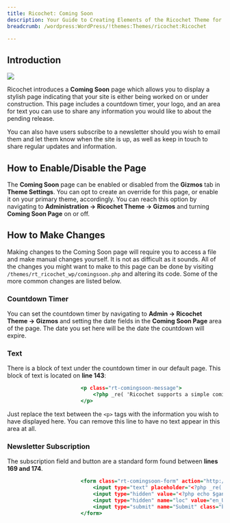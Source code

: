 ```yaml
---
title: Ricochet: Coming Soon
description: Your Guide to Creating Elements of the Ricochet Theme for WordPress
breadcrumb: /wordpress:WordPress/!themes:Themes/ricochet:Ricochet

---
```


Introduction
-----

![][comingsoon]

Ricochet introduces a **Coming Soon** page which allows you to display a stylish page indicating that your site is either being worked on or under construction. This page includes a countdown timer, your logo, and an area for text you can use to share any information you would like to about the pending release.

You can also have users subscribe to a newsletter should you wish to email them and let them know when the site is up, as well as keep in touch to share regular updates and information.

How to Enable/Disable the Page
-----

The **Coming Soon** page can be enabled or disabled from the **Gizmos** tab in **Theme Settings**. You can opt to create an override for this page, or enable it on your primary theme, accordingly. You can reach this option by navigating to **Administration -> Ricochet Theme -> Gizmos** and turning **Coming Soon Page** on or off.

How to Make Changes
-----

Making changes to the Coming Soon page will require you to access a file and make manual changes yourself. It is not as difficult as it sounds. All of the changes you might want to make to this page can be done by visiting `/themes/rt_ricochet_wp/comingsoon.php` and altering its code. Some of the more common changes are listed below.

### Countdown Timer

You can set the countdown timer by navigating to **Admin -> Ricochet Theme -> Gizmos** and setting the date fields in the **Coming Soon Page** area of the page. The date you set here will be the date the countdown will expire.

### Text

There is a block of text under the countdown timer in our default page. This block of text is located on **line 143**:

~~~ .html
                        <p class="rt-comingsoon-message">
                            <?php _re( 'Ricochet supports a simple coming soon or offline style page with a time counter. It has been specifically styled to match the theme. This feature can be enabled in Admin Dashboard &rarr; Ricochet Theme &rarr; Gizmos &rarr; Coming Soon Page. Please visit <a href="http://www.rockettheme.com/">Ricochet tutorials</a> for more information.' ); ?>
                        </p>
~~~

Just replace the text between the `<p>` tags with the information you wish to have displayed here. You can remove this line to have no text appear in this area at all.

### Newsletter Subscription

The subscription field and button are a standard form found between **lines 169 and 174**.

~~~ .html
                        <form class="rt-comingsoon-form" action="http://feedburner.google.com/fb/a/mailverify" method="post" target="popupwindow" onsubmit="window.open('http://feedburner.google.com/fb/a/mailverify?uri=<?php echo $gantry->get('feedburner-uri'); ?>', 'popupwindow', 'scrollbars=yes,width=550,height=520');return true">
                            <input type="text" placeholder="<?php _re( 'Email Address' ); ?>" class="inputbox" name="email">
                            <input type="hidden" value="<?php echo $gantry->get('feedburner-uri'); ?>" name="uri"/>
                            <input type="hidden" name="loc" value="en_US"/>
                            <input type="submit" name="Submit" class="button" value="<?php _re( 'Subscribe' ); ?>" />
                        </form>
~~~

[comingsoon]: assets/comingsoon.jpg

